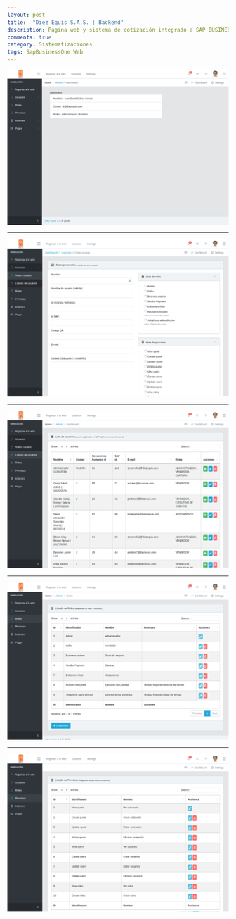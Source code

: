 ```yaml
---
layout: post
title:  "Diez Equis S.A.S. | Backend"
description: Pagina web y sistema de cotización integrado a SAP BUSINESS ONE
comments: true
category: Sistematizaciones
tags: SapBusinessOne Web
---
```

<img src="/public/imgs/proyectos/diezEquisBackend1.png" />
<hr>
<img src="/public/imgs/proyectos/diezEquisBackend2.png" /> 
<hr>
<img src="/public/imgs/proyectos/diezEquisBackend3.png" /> 
<hr>
<img src="/public/imgs/proyectos/diezEquisBackend4.png" /> 
<hr>
<img src="/public/imgs/proyectos/diezEquisBackend5.png" /> 
